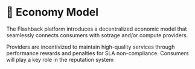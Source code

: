 # 🏦 Economy Model

The Flashback platform introduces a decentralized economic model that seamlessly connects consumers with sotrage and/or compute providers.&#x20;

Providers are incentivized to maintain high-quality services through performance rewards and penalties for SLA non-compliance.  Consumers will play a key role in the reputation system&#x20;

